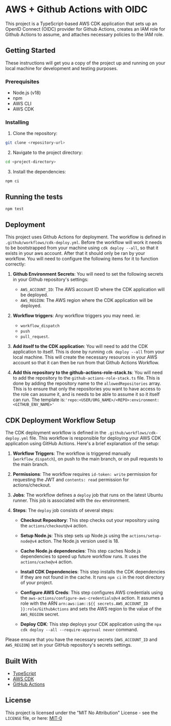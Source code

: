 # AWS + Github Actions with OIDC

This project is a TypeScript-based AWS CDK application that sets up an OpenID Connect (OIDC) provider for Github Actions, creates an IAM role for Github Actions to assume, and attaches necessary policies to the IAM role.

## Getting Started

These instructions will get you a copy of the project up and running on your local machine for development and testing purposes. 

### Prerequisites

- Node.js (v18)
- npm
- AWS CLI
- AWS CDK

### Installing

1. Clone the repository:

```bash
git clone <repository-url>
```

2. Navigate to the project directory:

```bash
cd <project-directory>
```

3. Install the dependencies:

```bash
npm ci
```

## Running the tests

```bash
npm test
```

## Deployment

This project uses Github Actions for deployment. The workflow is defined in `.github/workflows/cdk-deploy.yml`. Before the workflow will work it needs to be bootstrapped from your machine using `cdk deploy --all`, so that it exists in your aws account. After that it should only be ran by your workflow. You will need to configure the following items for it to function correctly:

1. **Github Environment Secrets**: You will need to set the following secrets in your Github repository's settings:

    - `AWS_ACCOUNT_ID`: The AWS account ID where the CDK application will be deployed.
    - `AWS_REGION`: The AWS region where the CDK application will be deployed.

2. **Workflow triggers**: Any workflow triggers you may need. ie:
   - `workflow_dispatch`
   - `push`
   - `pull_request`.

3. **Add itself to the CDK application**: You will need to add the CDK application to itself. This is done by running `cdk deploy --all` from your local machine. This will create the necessary resources in your AWS account so that it can then be run from that Github Actions Workflow.

4. **Add this repository to the github-actions-role-stack.ts**: You will need to add the repository to the `github-actions-role-stack.ts` file. This is done by adding the repository name to the `allowedRepositories` array. This is to ensure that only the repositories you want to have access to the role can assume it, and is needs to be able to assume it so it itself can run. The template is:`'repo:<USER/ORG_NAME>/<REPO>:environment:<GITHUB_ENV_NAME>'`

## CDK Deployment Workflow Setup

The CDK deployment workflow is defined in the `.github/workflows/cdk-deploy.yml` file. This workflow is responsible for deploying your AWS CDK application using GitHub Actions. Here's a brief explanation of the setup:

1. **Workflow Triggers**: The workflow is triggered manually (`workflow_dispatch`), on push to the main branch, or on pull requests to the main branch.

2. **Permissions**: The workflow requires `id-token: write` permission for requesting the JWT and `contents: read` permission for actions/checkout.

3. **Jobs**: The workflow defines a `deploy` job that runs on the latest Ubuntu runner. This job is associated with the `dev` environment.

4. **Steps**: The `deploy` job consists of several steps:

    - **Checkout Repository**: This step checks out your repository using the `actions/checkout@v4` action.

    - **Setup Node.js**: This step sets up Node.js using the `actions/setup-node@v4` action. The Node.js version used is 18.

    - **Cache Node.js dependencies**: This step caches Node.js dependencies to speed up future workflow runs. It uses the `actions/cache@v4` action.

    - **Install CDK Dependencies**: This step installs the CDK dependencies if they are not found in the cache. It runs `npm ci` in the root directory of your project.

    - **Configure AWS Creds**: This step configures AWS credentials using the `aws-actions/configure-aws-credentials@v4` action. It assumes a role with the ARN `arn:aws:iam::${{ secrets.AWS_ACCOUNT_ID }}:role/GithubActions` and sets the AWS region to the value of the `AWS_REGION` secret.

    - **Deploy CDK**: This step deploys your CDK application using the `npx cdk deploy --all --require-approval never` command.

Please ensure that you have the necessary secrets (`AWS_ACCOUNT_ID` and `AWS_REGION`) set in your GitHub repository's secrets settings.

## Built With

- [TypeScript](https://www.typescriptlang.org/)
- [AWS CDK](https://aws.amazon.com/cdk/)
- [GitHub Actions](https://github.com/features/actions)

## License

This project is licensed under the "MIT No Attribution" License - see the `LICENSE` file, or here: [MIT-0](https://github.com/aws/mit-0)
